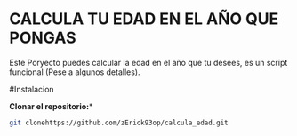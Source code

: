 # CALCULA TU EDAD EN EL AÑO QUE PONGAS
Este Poryecto puedes calcular la edad en el año que tu desees, es un script funcional (Pese a algunos detalles).

#Instalacion 

**Clonar el repositorio:***
```bash
git clonehttps://github.com/zErick93op/calcula_edad.git
```
